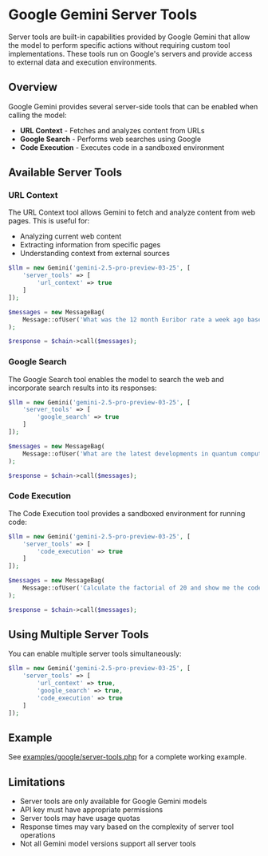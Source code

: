 # Google Gemini Server Tools

Server tools are built-in capabilities provided by Google Gemini that allow the model to perform specific actions without requiring custom tool implementations. These tools run on Google's servers and provide access to external data and execution environments.

## Overview

Google Gemini provides several server-side tools that can be enabled when calling the model:

- **URL Context** - Fetches and analyzes content from URLs
- **Google Search** - Performs web searches using Google
- **Code Execution** - Executes code in a sandboxed environment

## Available Server Tools

### URL Context

The URL Context tool allows Gemini to fetch and analyze content from web pages. This is useful for:

- Analyzing current web content
- Extracting information from specific pages
- Understanding context from external sources

```php
$llm = new Gemini('gemini-2.5-pro-preview-03-25', [
    'server_tools' => [
        'url_context' => true
    ]
]);

$messages = new MessageBag(
    Message::ofUser('What was the 12 month Euribor rate a week ago based on https://www.euribor-rates.eu/en/current-euribor-rates/4/euribor-rate-12-months/')
);

$response = $chain->call($messages);
```

### Google Search

The Google Search tool enables the model to search the web and incorporate search results into its responses:

```php
$llm = new Gemini('gemini-2.5-pro-preview-03-25', [
    'server_tools' => [
        'google_search' => true
    ]
]);

$messages = new MessageBag(
    Message::ofUser('What are the latest developments in quantum computing?')
);

$response = $chain->call($messages);
```

### Code Execution

The Code Execution tool provides a sandboxed environment for running code:

```php
$llm = new Gemini('gemini-2.5-pro-preview-03-25', [
    'server_tools' => [
        'code_execution' => true
    ]
]);

$messages = new MessageBag(
    Message::ofUser('Calculate the factorial of 20 and show me the code')
);

$response = $chain->call($messages);
```

## Using Multiple Server Tools

You can enable multiple server tools simultaneously:

```php
$llm = new Gemini('gemini-2.5-pro-preview-03-25', [
    'server_tools' => [
        'url_context' => true,
        'google_search' => true,
        'code_execution' => true
    ]
]);
```

## Example

See [examples/google/server-tools.php](../examples/google/server-tools.php) for a complete working example.

## Limitations

- Server tools are only available for Google Gemini models
- API key must have appropriate permissions
- Server tools may have usage quotas
- Response times may vary based on the complexity of server tool operations
- Not all Gemini model versions support all server tools